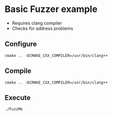 # Basic Fuzzer example

* Requires clang compiler
* Checks for address problems

## Configure
```
cmake .. -DCMAKE_CXX_COMPILER=/usr/bin/clang++
```

## Compile
```
cmake .. -DCMAKE_CXX_COMPILER=/usr/bin/clang++
```

## Execute
```
./FuzzMe
```